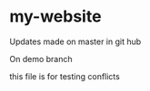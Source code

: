 # my-website

Updates made on master in git hub

On demo branch

this file is for testing conflicts
